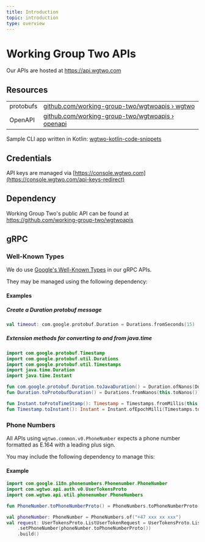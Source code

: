 ```yaml
---
title: Introduction
topic: introduction
type: overview
---
```


# Working Group Two APIs
Our APIs are hosted at https://api.wgtwo.com

## Resources

|           |                                                                    |
|-----------|--------------------------------------------------------------------|
| protobufs | [github.com/working-group-two/wgtwoapis › wgtwo](https://github.com/working-group-two/wgtwoapis/tree/master/wgtwo) |
| OpenAPI   | [github.com/working-group-two/wgtwoapis › openapi](https://github.com/working-group-two/wgtwoapis/tree/master/openapi) |

Sample CLI  app written in Kotlin: [wgtwo-kotlin-code-snippets](https://github.com/working-group-two/wgtwo-kotlin-code-snippets)

## Credentials
API keys are managed via [https://console.wgtwo.com](https://console.wgtwo.com/api-keys-redirect)

## Dependency
Working Group Two's public API can be found at https://github.com/working-group-two/wgtwoapis

<JitpackDependency />

## gRPC

### Well-Known Types
We do use [Google's Well-Known Types](https://developers.google.com/protocol-buffers/docs/reference/google.protobuf) in our gRPC APIs.

They may be managed using the following dependency:
<ClientDependencies :clients="['protobuf-java-util']"/>

#### Examples

##### Create a Duration protobuf message
```kotlin
val timeout: com.google.protobuf.Duration = Durations.fromSeconds(15)
```

##### Extension methods for converting to and from java.time
```kotlin
import com.google.protobuf.Timestamp
import com.google.protobuf.util.Durations
import com.google.protobuf.util.Timestamps
import java.time.Duration
import java.time.Instant

fun com.google.protobuf.Duration.toJavaDuration() = Duration.ofNanos(Durations.toNanos(this))
fun Duration.toProtobufDuration() = Durations.fromNanos(this.toNanos())

fun Instant.toProtoTimeStamp(): Timestamp = Timestamps.fromMillis(this.toEpochMilli())
fun Timestamp.toInstant(): Instant = Instant.ofEpochMilli(Timestamps.toMillis(this))
```

### Phone Numbers
All APIs using `wgtwo.common.v0.PhoneNumber` expects a phone number formatted as E.164 with a leading plus sign.

You may include the following dependency to manage this:
<ClientDependencies :clients="['phonenumber-utils']"/>

#### Example
```kotlin
import com.google.i18n.phonenumbers.Phonenumber.PhoneNumber
import com.wgtwo.api.auth.v0.UserTokensProto
import com.wgtwo.api.util.phonenumber.PhoneNumbers

fun PhoneNumber.toPhoneNumberProto() = PhoneNumbers.toPhoneNumberProto(this)

val phoneNumber: PhoneNumber = PhoneNumbers.of("+47 xxx xx xxx")
val request: UserTokensProto.ListUserTokenRequest = UserTokensProto.ListUserTokenRequest.newBuilder()
    .setPhoneNumber(phoneNumber.toPhoneNumberProto())
    .build()
```
